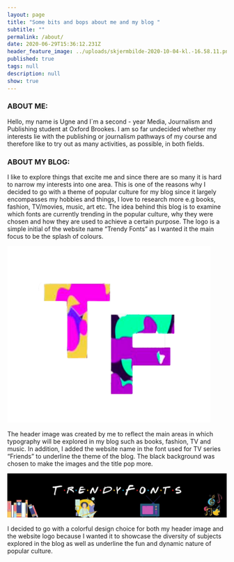 ```yaml
---
layout: page
title: "Some bits and bops about me and my blog "
subtitle: ""
permalink: /about/
date: 2020-06-29T15:36:12.231Z
header_feature_image: ../uploads/skjermbilde-2020-10-04-kl.-16.58.11.png
published: true
tags: null
description: null
show: true
---
```

### ABOUT ME: 

Hello, my name is Ugne and I`m a second - year Media, Journalism and Publishing student at Oxford Brookes. I am so far undecided whether my interests lie with the publishing or journalism pathways of my course and therefore like to try out as many activities, as possible, in both fields. 

### ABOUT MY BLOG: 

I like to explore things that excite me and since there are so many it is hard to narrow my interests into one area. This is one of the reasons why I decided to go with a theme of popular culture for my blog since it largely encompasses my hobbies and things, I love to research more e.g books, fashion, TV/movies, music, art etc.  The idea behind this blog is to examine which fonts are currently trending in the popular culture, why they were chosen and how they are used to achieve a certain purpose. 
The logo is a simple initial of the website name “Trendy Fonts” as I wanted it the main focus to be the splash of colours. 

![](../uploads/tf.png)

The header image was created by me to reflect the main areas in which typography will be explored in my blog such as books, fashion, TV and music. In addition, I added the website name in the font used for TV series “Friends” to underline the theme of the blog. The black background was chosen to make the images and the title pop more.

![](../uploads/design-uten-navn.jpg)

I decided to go with a colorful design choice for both my header image and the website logo because I wanted it to showcase the diversity of subjects explored in the blog as well as underline the fun and dynamic nature of popular culture.